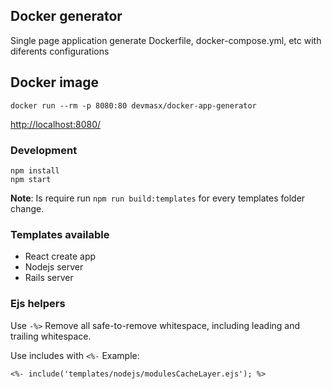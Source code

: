## Docker generator

Single page application generate Dockerfile, docker-compose.yml, etc with diferents configurations

## Docker image

```
docker run --rm -p 8080:80 devmasx/docker-app-generator
```

[http://localhost:8080/](http://localhost:8080/)
### Development

```
npm install
npm start
```

**Note**: Is require run `npm run build:templates` for every templates folder change.

### Templates available

- React create app
- Nodejs server
- Rails server

### Ejs helpers

Use `-%>` Remove all safe-to-remove whitespace, including leading and trailing whitespace.

Use includes with `<%-` Example:

```
<%- include('templates/nodejs/modulesCacheLayer.ejs'); %>
```
